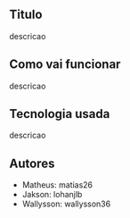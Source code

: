 ## Titulo
 descricao
## Como vai funcionar
descricao
## Tecnologia usada
descricao

## Autores
- Matheus: matias26
- Jakson: lohanjlb
- Wallysson: wallysson36
